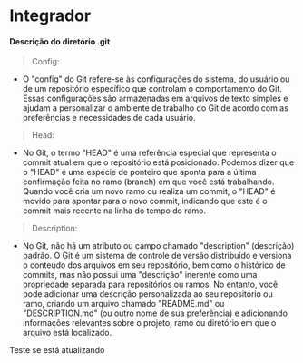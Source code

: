 # Integrador

#### Descrição do diretório .git

> Config:
- O "config" do Git refere-se às configurações do sistema, do usuário ou de um repositório específico que controlam o comportamento do Git. Essas configurações são armazenadas em arquivos de texto simples e ajudam a personalizar o ambiente de trabalho do Git de acordo com as preferências e necessidades de cada usuário.
> Head:
- No Git, o termo "HEAD" é uma referência especial que representa o commit atual em que o repositório está posicionado. Podemos dizer que o "HEAD" é uma espécie de ponteiro que aponta para a última confirmação feita no ramo (branch) em que você está trabalhando. 
Quando você cria um novo ramo ou realiza um commit, o "HEAD" é movido para apontar para o novo commit, indicando que este é o commit mais recente na linha do tempo do ramo.

> Description:
- No Git, não há um atributo ou campo chamado "description" (descrição) padrão. O Git é um sistema de controle de versão distribuído e versiona o conteúdo dos arquivos em seu repositório, bem como o histórico de commits, mas não possui uma "descrição" inerente como uma propriedade separada para repositórios ou ramos.
No entanto, você pode adicionar uma descrição personalizada ao seu repositório ou ramo, criando um arquivo chamado "README.md" ou "DESCRIPTION.md" (ou outro nome de sua preferência) e adicionando informações relevantes sobre o projeto, ramo ou diretório em que o arquivo está localizado.

Teste se está atualizando